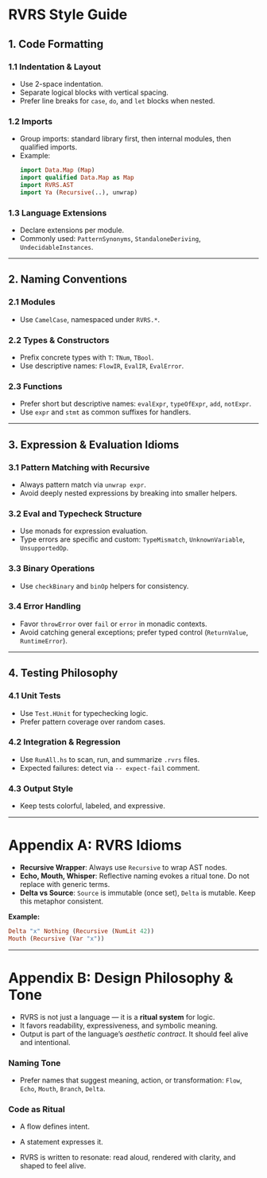 # RVRS Style Guide

## 1. Code Formatting

### 1.1 Indentation & Layout
- Use 2-space indentation.
- Separate logical blocks with vertical spacing.
- Prefer line breaks for `case`, `do`, and `let` blocks when nested.

### 1.2 Imports
- Group imports: standard library first, then internal modules, then qualified imports.
- Example:
  ```haskell
  import Data.Map (Map)
  import qualified Data.Map as Map
  import RVRS.AST
  import Ya (Recursive(..), unwrap)
  ```

### 1.3 Language Extensions
- Declare extensions per module.
- Commonly used: `PatternSynonyms`, `StandaloneDeriving`, `UndecidableInstances`.

---

## 2. Naming Conventions

### 2.1 Modules
- Use `CamelCase`, namespaced under `RVRS.*`.

### 2.2 Types & Constructors
- Prefix concrete types with `T`: `TNum`, `TBool`.
- Use descriptive names: `FlowIR`, `EvalIR`, `EvalError`.

### 2.3 Functions
- Prefer short but descriptive names: `evalExpr`, `typeOfExpr`, `add`, `notExpr`.
- Use `expr` and `stmt` as common suffixes for handlers.

---

## 3. Expression & Evaluation Idioms

### 3.1 Pattern Matching with Recursive
- Always pattern match via `unwrap expr`.
- Avoid deeply nested expressions by breaking into smaller helpers.

### 3.2 Eval and Typecheck Structure
- Use monads for expression evaluation.
- Type errors are specific and custom: `TypeMismatch`, `UnknownVariable`, `UnsupportedOp`.

### 3.3 Binary Operations
- Use `checkBinary` and `binOp` helpers for consistency.

### 3.4 Error Handling
- Favor `throwError` over `fail` or `error` in monadic contexts.
- Avoid catching general exceptions; prefer typed control (`ReturnValue`, `RuntimeError`).

---

## 4. Testing Philosophy

### 4.1 Unit Tests
- Use `Test.HUnit` for typechecking logic.
- Prefer pattern coverage over random cases.

### 4.2 Integration & Regression
- Use `RunAll.hs` to scan, run, and summarize `.rvrs` files.
- Expected failures: detect via `-- expect-fail` comment.

### 4.3 Output Style
- Keep tests colorful, labeled, and expressive.

---

# Appendix A: RVRS Idioms

- **Recursive Wrapper**: Always use `Recursive` to wrap AST nodes.
- **Echo, Mouth, Whisper**: Reflective naming evokes a ritual tone. Do not replace with generic terms.
- **Delta vs Source**: `Source` is immutable (once set), `Delta` is mutable. Keep this metaphor consistent.

**Example:**
```haskell
Delta "x" Nothing (Recursive (NumLit 42))
Mouth (Recursive (Var "x"))
```

---

# Appendix B: Design Philosophy & Tone

- RVRS is not just a language — it is a **ritual system** for logic.
- It favors readability, expressiveness, and symbolic meaning.
- Output is part of the language’s *aesthetic contract*. It should feel alive and intentional.

### Naming Tone
- Prefer names that suggest meaning, action, or transformation: `Flow`, `Echo`, `Mouth`, `Branch`, `Delta`.

### Code as Ritual
- A flow defines intent.

- A statement expresses it.

- RVRS is written to resonate: read aloud, rendered with clarity, and shaped to feel alive.



